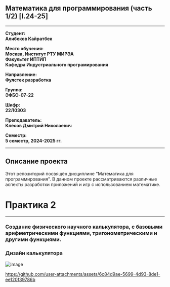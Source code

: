 ## Математика для программирования (часть 1/2) [I.24-25]
---

**Студент:**  
**Алибеков Кайратбек**  

**Место обучения:**  
**Москва, Институт РТУ МИРЭА**  
**Факультет ИПТИП**  
**Кафедра Индустриального програмирования**  

**Направление:**  
**Фулстек разработка**  

**Группа:**  
**ЭФБО-07-22**  

**Шифр:**  
**22Л0303**  

**Преподаватель:**  
**Клёсов Дмитрий Николаевич**  

**Семестр:**  
**5 семестр, 2024-2025 гг.**

---

## Описание проекта

Этот репозиторий посвящён дисциплине "Математика для программирования". В данном проекте рассматриваются различные аспекты разработки приложений и игр с использованием математике.


# Практика 2
______

###  Создание физического научного калькулятора, с базовыми арифметрическими функциями, тригонометрическими и другими функциями. 

### Дизайн калькулятора 

![image](https://github.com/user-attachments/assets/ad5933b2-d93f-4e8f-ab56-2e2670a7b62e)


https://github.com/user-attachments/assets/6c84d9ae-5699-4d93-8de1-ee120f39786b






